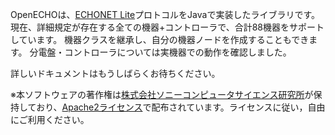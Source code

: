 OpenECHOは、[ECHONET Lite][]プロトコルをJavaで実装したライブラリです。
現在、詳細規定が存在する全ての機器+コントローラで、合計88機器をサポートしています。
機器クラスを継承し、自分の機器ノードを作成することもできます。
分電盤・コントローラについては実機器での動作を確認しました。

詳しいドキュメントはもうしばらくお待ちください。

※本ソフトウェアの著作権は[株式会社ソニーコンピュータサイエンス研究所][]が保持しており、[Apache2ライセンス][]で配布されています。ライセンスに従い，自由にご利用ください。

[ECHONET Lite]: http://www.echonet.gr.jp/ "ECHONET Lite"
[株式会社ソニーコンピュータサイエンス研究所]: http://www.sonycsl.co.jp/ "株式会社ソニーコンピュータサイエンス研究所"
[Apache2ライセンス]: http://ja.wikipedia.org/wiki/Apache_License "Apache2ライセンス"